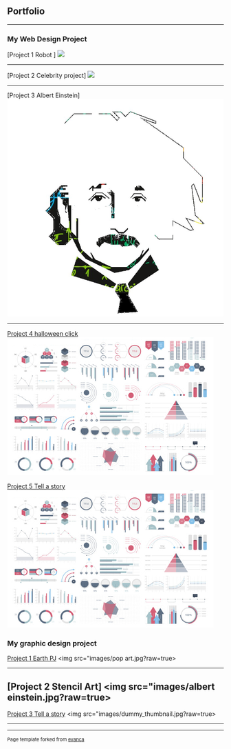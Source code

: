 ## Portfolio

---

### My Web Design Project

[Project 1 Robot ]
<img src="(https://trinket.io/html/06f214ed37))"/>

---
[Project 2 Celebrity project]
<img src="(https://trinket.io/html/7bc9715147?runMode=autorun)"/>

---
[Project 3 Albert Einstein]
<img src="images/albert einstein.jpg?raw=true"/>


---
[Project 4 halloween click](http://example.com/)
<img src="images/dummy_thumbnail.jpg?raw=true"/>


[Project 5 Tell a story](http://example.com/)
<img src="images/dummy_thumbnail.jpg?raw=true"/>


### My graphic design project 

[Project 1 Earth PJ](/sample_page)
<img src="images/pop art.jpg?raw=true>

---
[Project 2 Stencil Art]
<img src="images/albert einstein.jpg?raw=true>
---
[Project 3 Tell a story](http://example.com/)
<img src="images/dummy_thumbnail.jpg?raw=true>

---






---
<p style="font-size:11px">Page template forked from <a href="https://github.com/evanca/quick-portfolio">evanca</a></p>
<!-- Remove above link if you don't want to attibute -->

